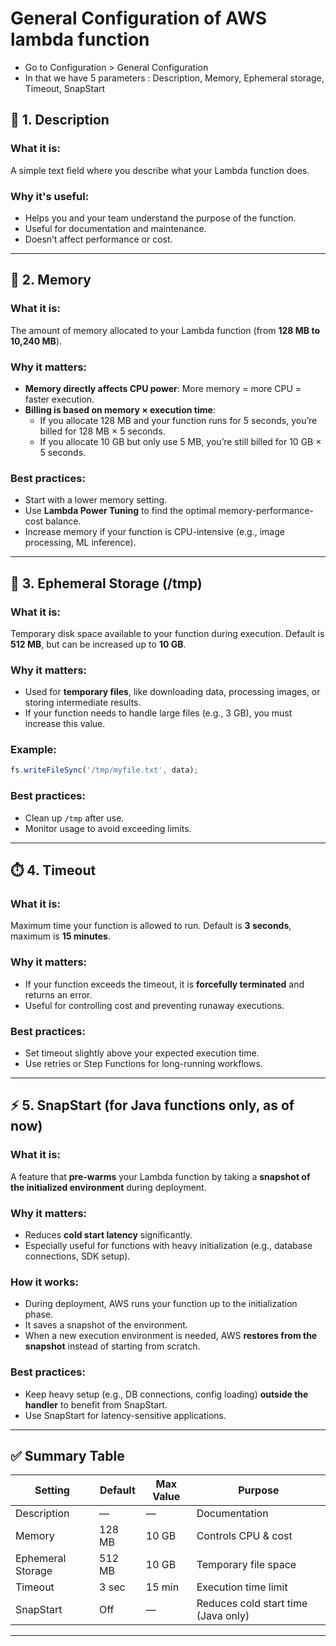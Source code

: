 # General Configuration of AWS lambda function 

- Go to Configuration > General Configuration 
- In that we have 5 parameters : Description, Memory, Ephemeral storage, Timeout, SnapStart

## 📝 1. **Description**

### What it is:
A simple text field where you describe what your Lambda function does.

### Why it's useful:
- Helps you and your team understand the purpose of the function.
- Useful for documentation and maintenance.
- Doesn’t affect performance or cost.

---

## 🧠 2. **Memory**

### What it is:
The amount of memory allocated to your Lambda function (from **128 MB to 10,240 MB**).

### Why it matters:
- **Memory directly affects CPU power**: More memory = more CPU = faster execution.
- **Billing is based on memory × execution time**:
  - If you allocate 128 MB and your function runs for 5 seconds, you’re billed for 128 MB × 5 seconds.
  - If you allocate 10 GB but only use 5 MB, you’re still billed for 10 GB × 5 seconds.

### Best practices:
- Start with a lower memory setting.
- Use **Lambda Power Tuning** to find the optimal memory-performance-cost balance.
- Increase memory if your function is CPU-intensive (e.g., image processing, ML inference).

---

## 📁 3. **Ephemeral Storage (/tmp)**

### What it is:
Temporary disk space available to your function during execution. Default is **512 MB**, but can be increased up to **10 GB**.

### Why it matters:
- Used for **temporary files**, like downloading data, processing images, or storing intermediate results.
- If your function needs to handle large files (e.g., 3 GB), you must increase this value.

### Example:
```js
fs.writeFileSync('/tmp/myfile.txt', data);
```

### Best practices:
- Clean up `/tmp` after use.
- Monitor usage to avoid exceeding limits.

---

## ⏱️ 4. **Timeout**

### What it is:
Maximum time your function is allowed to run. Default is **3 seconds**, maximum is **15 minutes**.

### Why it matters:
- If your function exceeds the timeout, it is **forcefully terminated** and returns an error.
- Useful for controlling cost and preventing runaway executions.

### Best practices:
- Set timeout slightly above your expected execution time.
- Use retries or Step Functions for long-running workflows.

---

## ⚡ 5. **SnapStart** (for Java functions only, as of now)

### What it is:
A feature that **pre-warms** your Lambda function by taking a **snapshot of the initialized environment** during deployment.

### Why it matters:
- Reduces **cold start latency** significantly.
- Especially useful for functions with heavy initialization (e.g., database connections, SDK setup).

### How it works:
- During deployment, AWS runs your function up to the initialization phase.
- It saves a snapshot of the environment.
- When a new execution environment is needed, AWS **restores from the snapshot** instead of starting from scratch.

### Best practices:
- Keep heavy setup (e.g., DB connections, config loading) **outside the handler** to benefit from SnapStart.
- Use SnapStart for latency-sensitive applications.

---

## ✅ Summary Table

| Setting             | Default | Max Value | Purpose |
|---------------------|---------|-----------|---------|
| Description         | —       | —         | Documentation |
| Memory              | 128 MB  | 10 GB     | Controls CPU & cost |
| Ephemeral Storage   | 512 MB  | 10 GB     | Temporary file space |
| Timeout             | 3 sec   | 15 min    | Execution time limit |
| SnapStart           | Off     | —         | Reduces cold start time (Java only) |

---

